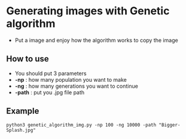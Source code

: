 # Generating images with Genetic algorithm 
- Put a image and enjoy how the algorithm works to copy the image

## How to use
- You should put 3 parameters
- **-np** : how many population you want to make
- **-ng** : how many generations you want to continue
- **-path** : put you .jpg file path

## Example
``` python3 genetic_algorithm_img.py -np 100 -ng 10000 -path "Bigger-Splash.jpg" ```



